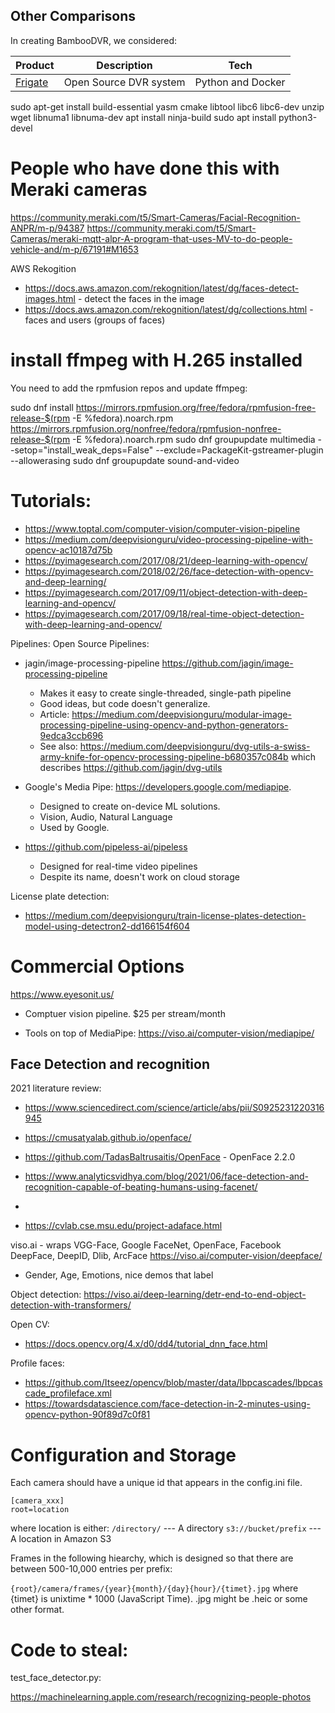 ## Other Comparisons
In creating BambooDVR, we considered:

|Product|Description|Tech|
|---|---|---|
|[Frigate]([url](https://frigate.video)https://frigate.video)|Open Source DVR system|Python and Docker|

sudo apt-get install build-essential yasm cmake libtool libc6 libc6-dev unzip wget libnuma1 libnuma-dev
apt install ninja-build
sudo apt install python3-devel

# People who have done this with Meraki cameras
https://community.meraki.com/t5/Smart-Cameras/Facial-Recognition-ANPR/m-p/94387
https://community.meraki.com/t5/Smart-Cameras/meraki-mqtt-alpr-A-program-that-uses-MV-to-do-people-vehicle-and/m-p/67191#M1653

AWS Rekogition
* https://docs.aws.amazon.com/rekognition/latest/dg/faces-detect-images.html - detect the faces in the image
* https://docs.aws.amazon.com/rekognition/latest/dg/collections.html - faces and users (groups of faces)




# install ffmpeg with H.265 installed

You need to add the rpmfusion repos and update ffmpeg:

sudo dnf install https://mirrors.rpmfusion.org/free/fedora/rpmfusion-free-release-$(rpm -E %fedora).noarch.rpm https://mirrors.rpmfusion.org/nonfree/fedora/rpmfusion-nonfree-release-$(rpm -E %fedora).noarch.rpm
sudo dnf groupupdate multimedia --setop="install_weak_deps=False" --exclude=PackageKit-gstreamer-plugin --allowerasing
sudo dnf groupupdate sound-and-video


# Tutorials:
* https://www.toptal.com/computer-vision/computer-vision-pipeline
* https://medium.com/deepvisionguru/video-processing-pipeline-with-opencv-ac10187d75b
* https://pyimagesearch.com/2017/08/21/deep-learning-with-opencv/
* https://pyimagesearch.com/2018/02/26/face-detection-with-opencv-and-deep-learning/
* https://pyimagesearch.com/2017/09/11/object-detection-with-deep-learning-and-opencv/
* https://pyimagesearch.com/2017/09/18/real-time-object-detection-with-deep-learning-and-opencv/


Pipelines:
Open Source Pipelines:
* jagin/image-processing-pipeline https://github.com/jagin/image-processing-pipeline
  - Makes it easy to create single-threaded, single-path pipeline
  - Good ideas, but code doesn't generalize.
  - Article: https://medium.com/deepvisionguru/modular-image-processing-pipeline-using-opencv-and-python-generators-9edca3ccb696
  - See also: https://medium.com/deepvisionguru/dvg-utils-a-swiss-army-knife-for-opencv-processing-pipeline-b680357c084b  which describes https://github.com/jagin/dvg-utils

* Google's Media Pipe: https://developers.google.com/mediapipe.
  - Designed to create on-device ML solutions.
  - Vision, Audio, Natural Language
  - Used by Google.

* https://github.com/pipeless-ai/pipeless
  - Designed for real-time video pipelines
  - Despite its name, doesn't work on cloud storage

License plate detection:
* https://medium.com/deepvisionguru/train-license-plates-detection-model-using-detectron2-dd166154f604

# Commercial Options
https://www.eyesonit.us/
- Comptuer vision pipeline. $25 per stream/month

* Tools on top of MediaPipe: https://viso.ai/computer-vision/mediapipe/

## Face Detection and recognition
2021 literature review:
* https://www.sciencedirect.com/science/article/abs/pii/S0925231220316945

* https://cmusatyalab.github.io/openface/
* https://github.com/TadasBaltrusaitis/OpenFace - OpenFace 2.2.0
* https://www.analyticsvidhya.com/blog/2021/06/face-detection-and-recognition-capable-of-beating-humans-using-facenet/
*

* https://cvlab.cse.msu.edu/project-adaface.html

viso.ai - wraps VGG-Face, Google FaceNet, OpenFace, Facebook DeepFace, DeepID, Dlib, ArcFace
https://viso.ai/computer-vision/deepface/
- Gender, Age, Emotions, nice demos that label

Object detection:
https://viso.ai/deep-learning/detr-end-to-end-object-detection-with-transformers/

Open CV:
* https://docs.opencv.org/4.x/d0/dd4/tutorial_dnn_face.html


Profile faces:
* https://github.com/Itseez/opencv/blob/master/data/lbpcascades/lbpcascade_profileface.xml
* https://towardsdatascience.com/face-detection-in-2-minutes-using-opencv-python-90f89d7c0f81


# Configuration and Storage
Each camera should have a unique id that appears in the config.ini file.

```
[camera_xxx]
root=location
```
where location is either:
`/directory/` --- A directory
`s3://bucket/prefix` --- A location in Amazon S3

Frames in the following hiearchy, which is designed so that there are between 500-10,000 entries per prefix:

`{root}/camera/frames/{year}{month}/{day}{hour}/{timet}.jpg`  where {timet} is unixtime * 1000 (JavaScript Time). .jpg might be .heic or some other format.


# Code to steal:
test_face_detector.py:


https://machinelearning.apple.com/research/recognizing-people-photos
